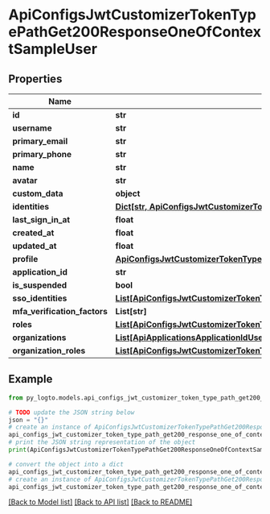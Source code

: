 # ApiConfigsJwtCustomizerTokenTypePathGet200ResponseOneOfContextSampleUser


## Properties

Name | Type | Description | Notes
------------ | ------------- | ------------- | -------------
**id** | **str** |  | [optional] 
**username** | **str** |  | [optional] 
**primary_email** | **str** |  | [optional] 
**primary_phone** | **str** |  | [optional] 
**name** | **str** |  | [optional] 
**avatar** | **str** |  | [optional] 
**custom_data** | **object** | arbitrary | [optional] 
**identities** | [**Dict[str, ApiConfigsJwtCustomizerTokenTypePathGet200ResponseOneOfContextSampleUserIdentitiesValue]**](ApiConfigsJwtCustomizerTokenTypePathGet200ResponseOneOfContextSampleUserIdentitiesValue.md) |  | [optional] 
**last_sign_in_at** | **float** |  | [optional] 
**created_at** | **float** |  | [optional] 
**updated_at** | **float** |  | [optional] 
**profile** | [**ApiConfigsJwtCustomizerTokenTypePathGet200ResponseOneOfContextSampleUserProfile**](ApiConfigsJwtCustomizerTokenTypePathGet200ResponseOneOfContextSampleUserProfile.md) |  | [optional] 
**application_id** | **str** |  | [optional] 
**is_suspended** | **bool** |  | [optional] 
**sso_identities** | [**List[ApiConfigsJwtCustomizerTokenTypePathGet200ResponseOneOfContextSampleUserSsoIdentitiesInner]**](ApiConfigsJwtCustomizerTokenTypePathGet200ResponseOneOfContextSampleUserSsoIdentitiesInner.md) |  | [optional] 
**mfa_verification_factors** | **List[str]** |  | [optional] 
**roles** | [**List[ApiConfigsJwtCustomizerTokenTypePathGet200ResponseOneOfContextSampleUserRolesInner]**](ApiConfigsJwtCustomizerTokenTypePathGet200ResponseOneOfContextSampleUserRolesInner.md) |  | [optional] 
**organizations** | [**List[ApiApplicationsApplicationIdUserConsentScopesGet200ResponseOrganizationScopesInner]**](ApiApplicationsApplicationIdUserConsentScopesGet200ResponseOrganizationScopesInner.md) |  | [optional] 
**organization_roles** | [**List[ApiConfigsJwtCustomizerTokenTypePathGet200ResponseOneOfContextSampleUserOrganizationRolesInner]**](ApiConfigsJwtCustomizerTokenTypePathGet200ResponseOneOfContextSampleUserOrganizationRolesInner.md) |  | [optional] 

## Example

```python
from py_logto.models.api_configs_jwt_customizer_token_type_path_get200_response_one_of_context_sample_user import ApiConfigsJwtCustomizerTokenTypePathGet200ResponseOneOfContextSampleUser

# TODO update the JSON string below
json = "{}"
# create an instance of ApiConfigsJwtCustomizerTokenTypePathGet200ResponseOneOfContextSampleUser from a JSON string
api_configs_jwt_customizer_token_type_path_get200_response_one_of_context_sample_user_instance = ApiConfigsJwtCustomizerTokenTypePathGet200ResponseOneOfContextSampleUser.from_json(json)
# print the JSON string representation of the object
print(ApiConfigsJwtCustomizerTokenTypePathGet200ResponseOneOfContextSampleUser.to_json())

# convert the object into a dict
api_configs_jwt_customizer_token_type_path_get200_response_one_of_context_sample_user_dict = api_configs_jwt_customizer_token_type_path_get200_response_one_of_context_sample_user_instance.to_dict()
# create an instance of ApiConfigsJwtCustomizerTokenTypePathGet200ResponseOneOfContextSampleUser from a dict
api_configs_jwt_customizer_token_type_path_get200_response_one_of_context_sample_user_from_dict = ApiConfigsJwtCustomizerTokenTypePathGet200ResponseOneOfContextSampleUser.from_dict(api_configs_jwt_customizer_token_type_path_get200_response_one_of_context_sample_user_dict)
```
[[Back to Model list]](../README.md#documentation-for-models) [[Back to API list]](../README.md#documentation-for-api-endpoints) [[Back to README]](../README.md)


